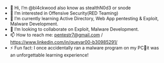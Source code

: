 - 👋 Hi, I’m @bl4ckwood also know as stealthN0d3 or snode
- 👀 I’m interested in Offensive Security(RED Teaming)
- 🌱 I’m currently learning Active Directory, Web App pentesting & Exploit, Malware Development.
- 💞️ I’m looking to collaborate on Exploit, Malware Development.
- 📫 How to reach me: pentestr7@gmail.com / https://www.linkedin.com/in/guevar00-b30985291/
- ⚡ Fun fact: I once accidentally ran a malware program on my PC🥷it was an unforgettable learning experience!
<!---
Guev4ru/Guev4ru is a ✨ special ✨ repository because its `README.md` (this file) appears on your GitHub profile.
You can click the Preview link to take a look at your changes.
--->
